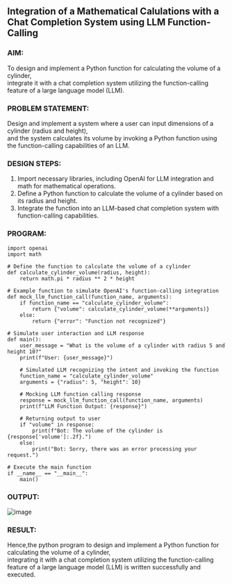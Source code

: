 ## Integration of a Mathematical Calulations with a Chat Completion System using LLM Function-Calling

### AIM:
To design and implement a Python function for calculating the volume of a cylinder,  
integrate it with a chat completion system utilizing the function-calling feature of a large language model (LLM).

### PROBLEM STATEMENT:
Design and implement a system where a user can input dimensions of a cylinder (radius and height),  
and the system calculates its volume by invoking a Python function using the function-calling capabilities of an LLM.

### DESIGN STEPS:

1. Import necessary libraries, including OpenAI for LLM integration and math for mathematical operations.
2. Define a Python function to calculate the volume of a cylinder based on its radius and height.
3. Integrate the function into an LLM-based chat completion system with function-calling capabilities.

### PROGRAM:

```
import openai
import math

# Define the function to calculate the volume of a cylinder
def calculate_cylinder_volume(radius, height):
    return math.pi * radius ** 2 * height

# Example function to simulate OpenAI's function-calling integration
def mock_llm_function_call(function_name, arguments):
    if function_name == "calculate_cylinder_volume":
        return {"volume": calculate_cylinder_volume(**arguments)}
    else:
        return {"error": "Function not recognized"}

# Simulate user interaction and LLM response
def main():
    user_message = "What is the volume of a cylinder with radius 5 and height 10?"
    print(f"User: {user_message}")
    
    # Simulated LLM recognizing the intent and invoking the function
    function_name = "calculate_cylinder_volume"
    arguments = {"radius": 5, "height": 10}
    
    # Mocking LLM function calling response
    response = mock_llm_function_call(function_name, arguments)
    print(f"LLM Function Output: {response}")

    # Returning output to user
    if "volume" in response:
        print(f"Bot: The volume of the cylinder is {response['volume']:.2f}.")
    else:
        print("Bot: Sorry, there was an error processing your request.")

# Execute the main function
if __name__ == "__main__":
    main()
```

### OUTPUT:

![image](https://github.com/user-attachments/assets/55318a28-4d98-4338-8d4f-d866edb3318b)

### RESULT:
Hence,the python program to design and implement a Python function for calculating the volume of a cylinder,  
integrating it with a chat completion system utilizing the function-calling feature of a large language model (LLM) is written successfully and executed.

